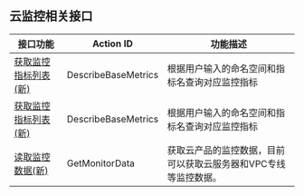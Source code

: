 ##  云监控相关接口

| 接口功能                                  | Action ID           | 功能描述                           |
| ---------------------------------------- | ------------------- | --------------------------------- |
| [获取监控指标列表(新)](http://tcecqpoc.fsphere.cn/document/api/248/7630) | DescribeBaseMetrics | 根据用户输入的命名空间和指标名查询对应监控指标           |
| [获取监控指标列表(新)](http://tcecqpoc.fsphere.cn/document/product/248/7630)     | DescribeBaseMetrics | 根据用户输入的命名空间和指标名查询对应监控指标           |
| <a href="/doc/api/405/读取监控数据(新)" title="读取监控数据(新)">读取监控数据(新)</a> | GetMonitorData      | 获取云产品的监控数据，目前可以获取云服务器和VPC专线等监控数据。 |

